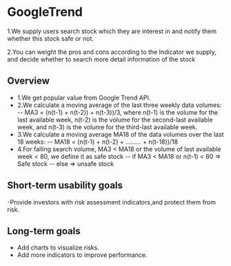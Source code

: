 # GoogleTrend

1.We supply users search stock which they are interest in and notify them whether this stock safe or not. 

2.You can weight the pros and cons according to the Indicator we supply, and decide  whether to search more detail information of the stock 


## Overview

- 1.We get popular value from Google Trend API.
- 2.We calculate a moving average of the last three weekly data volumes:
-- MA3 = (n(t-1) + n(t-2)) + n(t-3))/3, where n(t-1) is the volume for the last available week, n(t-2) is the volume for the second-last available week, and n(t-3) is the volume for the third-last available week.
- 3.We calculate a moving average MA18 of the data volumes over the last 18 weeks:
 -- MA18 = (n(t-1) + n(t-2) + ……… + n(t-18))/18
- 4.For falling search volume, MA3 < MA18 or the volume of last available week < 80, we define it as safe stock
-- if   MA3 < MA18 or n(t-1) < 80    =>   Safe stock
-- else   =>  unsafe stock


## Short-term usability goals

-Provide investors with risk assessment indicators,and protect them from risk.

## Long-term goals

- Add charts to visualize risks.
- Add more indicators to improve performance.

